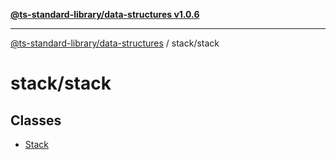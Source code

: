 [**@ts-standard-library/data-structures v1.0.6**](../../README.md)

***

[@ts-standard-library/data-structures](../../modules.md) / stack/stack

# stack/stack

## Classes

- [Stack](classes/Stack.md)
